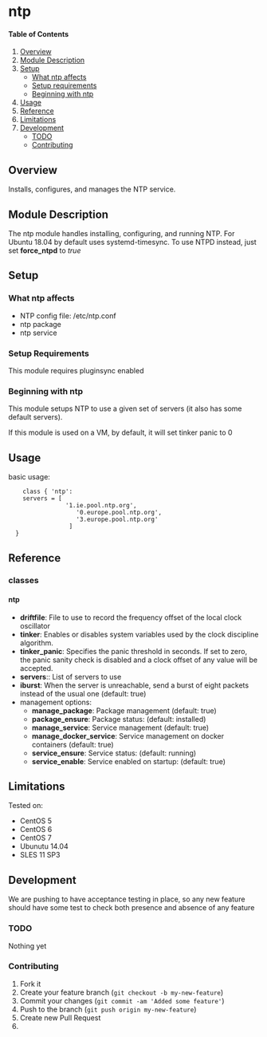 # ntp

#### Table of Contents

1. [Overview](#overview)
2. [Module Description](#module-description)
3. [Setup](#setup)
    * [What ntp affects](#what-ntp-affects)
    * [Setup requirements](#setup-requirements)
    * [Beginning with ntp](#beginning-with-ntp)
4. [Usage](#usage)
5. [Reference](#reference)
5. [Limitations](#limitations)
6. [Development](#development)
    * [TODO](#todo)
    * [Contributing](#contributing)

## Overview

Installs, configures, and manages the NTP service.

## Module Description

The ntp module handles installing, configuring, and running NTP. For Ubuntu 18.04 by default uses systemd-timesync. To use NTPD instead, just set **force_ntpd** to *true*

## Setup

### What ntp affects

* NTP config file: /etc/ntp.conf
* ntp package
* ntp service

### Setup Requirements

This module requires pluginsync enabled

### Beginning with ntp

This module setups NTP to use a given set of servers (it also has some default servers).

If this module is used on a VM, by default, it will set tinker panic to 0

## Usage

basic usage:

```puppet
	class { 'ntp':
    servers = [
                '1.ie.pool.ntp.org',
            	   '0.europe.pool.ntp.org',
            	   '3.europe.pool.ntp.org'
                 ]
  }
```

## Reference

### classes

#### ntp

* **driftfile**: File to use to record the frequency offset of the local clock oscillator
* **tinker**: Enables or disables system variables used by the clock discipline algorithm.
* **tinker_panic**: Specifies the panic threshold in seconds. If set to zero, the panic sanity check is disabled and a clock offset of any value will be accepted.
* **servers**:: List of servers to use
* **iburst**: When  the  server is unreachable, send a burst of eight packets instead of the usual one (default: true)
* management options:
  * **manage_package**: Package management (default: true)
  * **package_ensure**: Package status: (default: installed)
  * **manage_service**: Service management (default: true)
  * **manage_docker_service**: Service management on docker containers (default: true)
  * **service_ensure**: Service status: (default: running)
  * **service_enable**: Service enabled on startup: (default: true)


## Limitations

Tested on:

* CentOS 5
* CentOS 6
* CentOS 7
* Ubunutu 14.04
* SLES 11 SP3

## Development

We are pushing to have acceptance testing in place, so any new feature should
have some test to check both presence and absence of any feature

### TODO

Nothing yet

### Contributing

1. Fork it
2. Create your feature branch (`git checkout -b my-new-feature`)
3. Commit your changes (`git commit -am 'Added some feature'`)
4. Push to the branch (`git push origin my-new-feature`)
5. Create new Pull Request 
6. 
